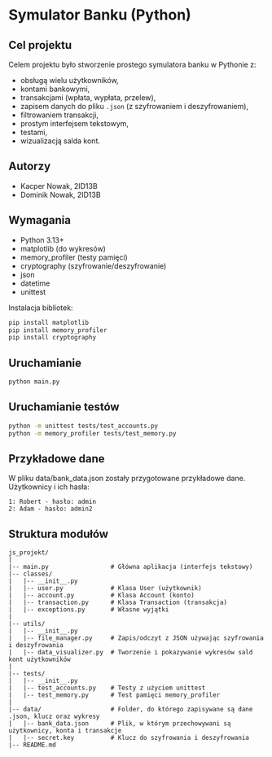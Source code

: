 # Symulator Banku (Python)

## Cel projektu

Celem projektu było stworzenie prostego symulatora banku w Pythonie z:
- obsługą wielu użytkowników,
- kontami bankowymi,
- transakcjami (wpłata, wypłata, przelew),
- zapisem danych do pliku `.json` (z szyfrowaniem i deszyfrowaniem),
- filtrowaniem transakcji,
- prostym interfejsem tekstowym,
- testami,
- wizualizacją salda kont.

## Autorzy
- Kacper Nowak, 2ID13B
- Dominik Nowak, 2ID13B

## Wymagania

- Python 3.13+
- matplotlib (do wykresów)
- memory_profiler (testy pamięci)
- cryptography (szyfrowanie/deszyfrowanie)
- json
- datetime
- unittest

Instalacja bibliotek:
```bash
pip install matplotlib
pip install memory_profiler
pip install cryptography
```

## Uruchamianie
```bash
python main.py
```

## Uruchamianie testów
```bash
python -m unittest tests/test_accounts.py
python -m memory_profiler tests/test_memory.py
```

## Przykładowe dane
W pliku data/bank_data.json zostały przygotowane przykładowe dane.  
Użytkownicy i ich hasła:
```
1: Robert - hasło: admin
2: Adam - hasło: admin2
```

## Struktura modułów
```
js_projekt/
|
|-- main.py                 # Główna aplikacja (interfejs tekstowy)
|-- classes/
|   |-- __init__.py
|   |-- user.py             # Klasa User (użytkownik)
|   |-- account.py          # Klasa Account (konto)
|   |-- transaction.py      # Klasa Transaction (transakcja)
|   |-- exceptions.py       # Własne wyjątki
|
|-- utils/
|   |-- __init__.py
|   |-- file_manager.py     # Zapis/odczyt z JSON używając szyfrowania i deszyfrowania
|   |-- data_visualizer.py  # Tworzenie i pokazywanie wykresów sald kont użytkowników
|
|-- tests/
|   |-- __init__.py
|   |-- test_accounts.py    # Testy z użyciem unittest
|   |-- test_memory.py      # Test pamięci memory_profiler
|
|-- data/                   # Folder, do którego zapisywane są dane .json, klucz oraz wykresy
|   |-- bank_data.json      # Plik, w którym przechowywani są użytkownicy, konta i transakcje
|   |-- secret.key          # Klucz do szyfrowania i deszyfrowania
|-- README.md
```